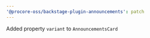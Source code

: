 ```yaml
---
'@procore-oss/backstage-plugin-announcements': patch
---
```


Added property `variant` to `AnnouncementsCard`
